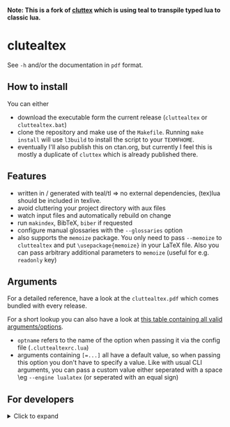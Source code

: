 **Note: This is a fork of [cluttex](https://github.com/minoki/cluttex) which is
using teal to transpile typed lua to classic lua.**

# clutealtex

See `-h` and/or the documentation in `pdf` format.

## How to install
You can either
- download the executable form the current release (`cluttealtex` or `cluttealtex.bat`)
- clone the repository and make use of the `Makefile`. Running `make install`
will use `l3build` to install the script to your `TEXMFHOME`.
- eventually I'll also publish this on ctan.org, but currently I feel this is
mostly a duplicate of `cluttex` which is already published there.

## Features
- written in / generated with teal/tl => no external dependencies, (tex)lua should
  be included in texlive.
- avoid cluttering your project directory with aux files
- watch input files and automatically rebuild on change
- run `makindex`, BibTeX, `biber` if requested
- configure manual glossaries with the `--glossaries` option
- also supports the `memoize` package. You only need to pass `--memoize` to
  `cluttealtex` and put `\usepackage{memoize}` in your LaTeX file. Also you can
  pass arbitrary additional parameters to `memoize` (useful for e.g. `readonly` key)

## Arguments
For a detailed reference, have a look at the `cluttealtex.pdf` which comes
bundled with every release.

For a short lookup you can also have a look at [this table containing all valid
arguments/options](args.md).

- `optname` refers to the name of the option when passing it via the
config file (`.cluttealtexrc.lua`)
- arguments containing `[=...]` all have a default value, so when passing this
option you don't have to specify a value. Like with usual CLI arguments, you can
pass a custom value either seperated with a space \eg `--engine lualatex`
(or seperated with an equal sign)

## For developers
<details><summary>Click to expand</summary>

### Hooking
For some parts, cluttealtex makes use of a hooking mechanism. The initial idea
was to keep the functions in `typeset.tl` smaller and to avoid piling up code
for various options (like `glossaries` or `bibtex`/`biber`).

There are various hooks that can be installed:
- `tex_injection`: Executed prior to running the *TeX command. Used to inject
code (like `\RequirePackage`) ino the TeX input
- `suggestion_file_based`: Executed prior to running the *TeX command. If
there's a recorder file, it is parsed and this hook is used to determine whether
some options are suggested to the user.
- `post_compile`: Executed after running *TeX and the `recovery`. Used to run
external commands like `makeindex` or `biber`.
- `suggestion_execlog_based`: Executed after running *TeX. Used to suggest some
options to the user based on the log produced by *TeX.
- `post_build` Executed after *TeX produced a stable output (potentially
includes running *TeX multiple times as well as external commands). Currently
not used by cluttealtex. Idea is more to make this available to the user.

For the signature of the functions that can be used for the respective hooks,
see `option_type.tl` the `Hooks.*_func` types.

Note: All the hooks run in the typeset coroutine. They can use `coroutine.yield`
in order to run shell commands.

#### Priorities
Each hook is registered with a priority. When a certain point is reached which
can be hooked, the hooks are sorted based on the priority and executed in order.
A low number hereby means the hook is executed earlier.

The priorities used for options defined by cluttealtex are defined as constants
in `option_type.tl` in the `hook_prios` table.

Priorities are not just integers but numbers. Thus, an option gets the whole
room from `[priority,priority+1[` to install hooks to. E.g. the `memoize` option
only gets one priority and then uses different offsets for the `memoize`
(`+0.1`) and the `memoize_opts` (`+0.2`) hooks.

#### Merging Hooks
When options are passed by multiple different means (e.g. CLI + config-file),
the registered hooks get merged. This means all hooks defined in either of the
option tables is kept.

There is one exception for the hooks beginning with `suggestion_`. These are
hooks that are enabled by default and usually are disabled when an option is
set. Thus, for merging only the hooks which are defined in both option tables
are kept.

#### Suggestion Hooks
Suggestion hooks should be enabled by default. For this purpose, the
`suggestion_handlers` field in each option in the `option_spec` defines a
function for each suggestion hook which gets executed when initializing the
hooks table in the options.

</details>
